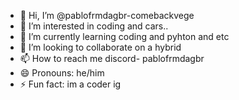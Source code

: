 - 👋 Hi, I’m @pablofrmdagbr-comebackvege
- 👀 I’m interested in coding and cars..
- 🌱 I’m currently learning coding and pyhton and etc
- 💞️ I’m looking to collaborate on a hybrid 
- 📫 How to reach me discord- pablofrmdagbr
- 😄 Pronouns: he/him
- ⚡ Fun fact: im a coder ig

<!---
pablofrmdagbr-comebackvege/pablofrmdagbr-comebackvege is a ✨ special ✨ repository because its `README.md` (this file) appears on your GitHub profile.
You can click the Preview link to take a look at your changes.
--->
